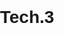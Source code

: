 # Tech.3
<!DOCTYPE html>
<html>
<head>
    <title>M_in_X Tech</title>
    <style>
        body {
            font-family: Arial, sans-serif;
            margin: 0;
            padding: 0;
        }
        
        header {
            background-color: #333;
            color: #fff;
            padding: 1em;
            text-align: center;
        }
        
        #hero {
            background-image: linear-gradient(to bottom, #333, #555);
            color: #fff;
            padding: 5em;
            text-align: center;
        }
        
        #services {
            display: flex;
            flex-wrap: wrap;
            justify-content: center;
        }
        
        .service-card {
            background-color: #f7f7f7;
            margin: 20px;
            padding: 20px;
            width: calc(33.33% - 40px);
            box-shadow: 0 0 10px rgba(0, 0, 0, 0.1);
        }
        
        footer {
            background-color: #333;
            color: #fff;
            padding: 1em;
            text-align: center;
            clear: both;
        }
    </style>
</head>
<body>
    <header>
        <h1>M_in_X Tech</h1>
    </header>
    <section id="hero">
        <h2>Welcome to M_in_X Tech</h2>
        <p>Your partner in tech solutions</p>
    </section>
    <section id="services">
        <h2>Our Services</h2>
        <div class="service-card">
            <h3>Web Development</h3>
            <p>We build fast, scalable, and secure web applications</p>
        </div>
        <div class="service-card">
            <h3>Mobile Development</h3>
            <p>We create mobile apps for Android and iOS</p>
        </div>
        <div class="service-card">
            <h3>Software Development</h3>
            <p>We develop custom software solutions for businesses</p>
        </div>
    </section>
    <footer>
        <p>&copy; 2025 M_in_X Tech</p>
    </footer>

    <script>
        // Add interactivity here
    </script>
</body>
</html>
